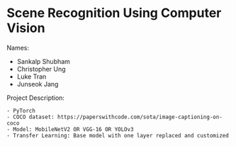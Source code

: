 # Scene Recognition Using Computer Vision

Names:
- Sankalp Shubham
- Christopher Ung
- Luke Tran
- Junseok Jang

Project Description:

    - PyTorch
    - COCO dataset: https://paperswithcode.com/sota/image-captioning-on-coco
    - Model: MobileNetV2 OR VGG-16 OR YOLOv3
    - Transfer Learning: Base model with one layer replaced and customized
